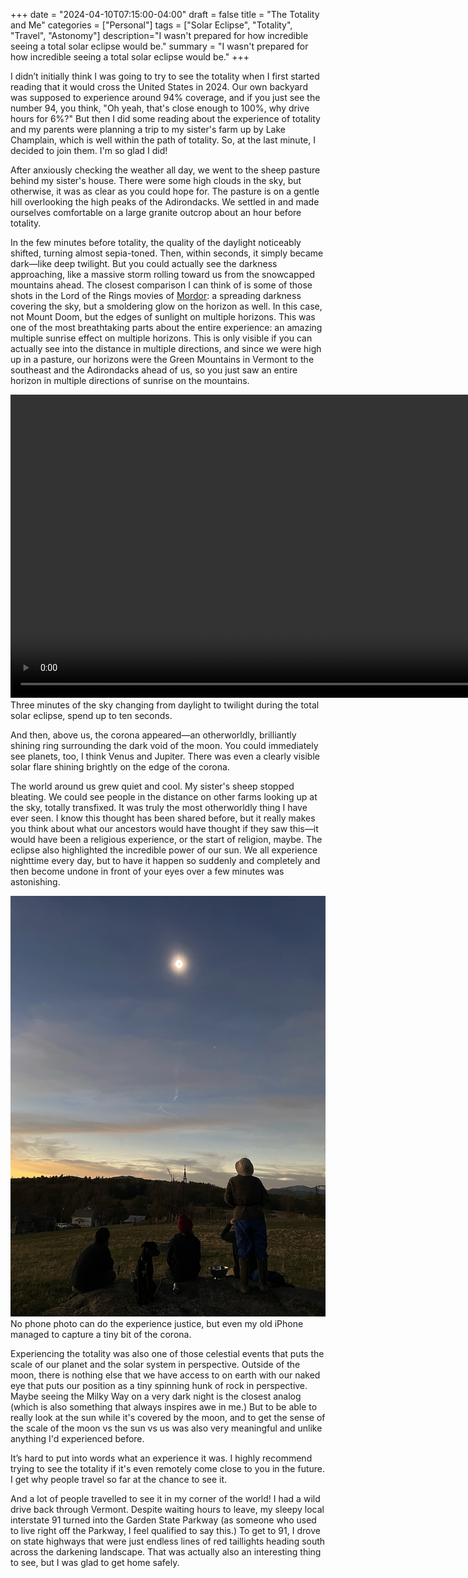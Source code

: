 +++
date = "2024-04-10T07:15:00-04:00"
draft = false
title = "The Totality and Me"
categories = ["Personal"]
tags = ["Solar Eclipse", "Totality", "Travel", "Astonomy"]
description="I wasn't prepared for how incredible seeing a total solar eclipse would be."
summary = "I wasn't prepared for how incredible seeing a total solar eclipse would be."
+++

I didn’t initially think I was going to try to see the totality when I first started reading that it would cross the United States in 2024. Our own backyard was supposed to experience around 94% coverage, and if you just see the number 94, you think, "Oh yeah, that's close enough to 100%, why drive hours for 6%?" But then I did some reading about the experience of totality and my parents were planning a trip to my sister's farm up by Lake Champlain, which is well within the path of totality. So, at the last minute, I decided to join them. I'm so glad I did!

After anxiously checking the weather all day, we went to the sheep pasture behind my sister's house. There were some high clouds in the sky, but otherwise, it was as clear as you could hope for. The pasture is on a gentle hill overlooking the high peaks of the Adirondacks. We settled in and made ourselves comfortable on a large granite outcrop about an hour before totality.

In the few minutes before totality, the quality of the daylight noticeably shifted, turning almost sepia-toned. Then, within seconds, it simply became dark—like deep twilight. But you could actually see the darkness approaching, like a massive storm rolling toward us from the snowcapped mountains ahead. The closest comparison I can think of is some of those shots in the Lord of the Rings movies of [Mordor](https://static.wikia.nocookie.net/lotr/images/0/07/Early_Mordor_-_TRoP.png/revision/latest?cb=20221015041756): a spreading darkness covering the sky, but a smoldering glow on the horizon as well. In this case, not Mount Doom, but the edges of sunlight on multiple horizons. This was one of the most breathtaking parts about the entire experience: an amazing multiple sunrise effect on multiple horizons. This is only visible if you can actually see into the distance in multiple directions, and since we were high up in a pasture, our horizons were the Green Mountains in Vermont to the southeast and the Adirondacks ahead of us, so you just saw an entire horizon in multiple directions of sunrise on the mountains.

<div class="text-center inline-image-container content-container-expanded">
  <video controls width="970">
  <source src="./eclipse-totality.mp4" type="video/mp4">
  Your browser does not support the video tag.
</video>
  <div class="caption-container">
    <div class="inline-image-caption">Three minutes of the sky changing from daylight to twilight during the total solar eclipse, spend up to ten seconds.</div>
  </div>
</div>

And then, above us, the corona appeared—an otherworldly, brilliantly shining ring surrounding the dark void of the moon. You could immediately see planets, too, I think Venus and Jupiter. There was even a clearly visible solar flare shining brightly on the edge of the corona.

The world around us grew quiet and cool. My sister's sheep stopped bleating. We could see people in the distance on other farms looking up at the sky, totally transfixed. It was truly the most otherworldly thing I have ever seen. I know this thought has been shared before, but it really makes you think about what our ancestors would have thought if they saw this—it would have been a religious experience, or the start of religion, maybe. The eclipse also highlighted the incredible power of our sun. We all experience nighttime every day, but to have it happen so suddenly and completely and then become undone in front of your eyes over a few minutes was astonishing.

<div class="text-center inline-image-container">
  <img src="./the-totality-corona.jpg" alt="A snapshot of people watching the corona during the totality of the solar eclipse." class="img-responsive img-center"></img>
  <div class="caption-container">
    <div class="inline-image-caption">No phone photo can do the experience justice, but even my old iPhone managed to capture a tiny bit of the corona.</div>
  </div>
</div>

Experiencing the totality was also one of those celestial events that puts the scale of our planet and the solar system in perspective. Outside of the moon, there is nothing else that we have access to on earth with our naked eye that puts our position as a tiny spinning hunk of rock in perspective. Maybe seeing the Milky Way on a very dark night is the closest analog (which is also something that always inspires awe in me.) But to be able to really look at the sun while it's covered by the moon, and to get the sense of the scale of the moon vs the sun vs us was also very meaningful and unlike anything I'd experienced before.

It’s hard to put into words what an experience it was. I highly recommend trying to see the totality if it's even remotely come close to you in the future. I get why people travel so far at the chance to see it.

And a lot of people travelled to see it in my corner of the world! I had a wild drive back through Vermont. Despite waiting hours to leave, my sleepy local interstate 91 turned into the Garden State Parkway (as someone who used to live right off the Parkway, I feel qualified to say this.) To get to 91, I drove on state highways that were just endless lines of red taillights heading south across the darkening landscape. That was actually also an interesting thing to see, but I was glad to get home safely.
